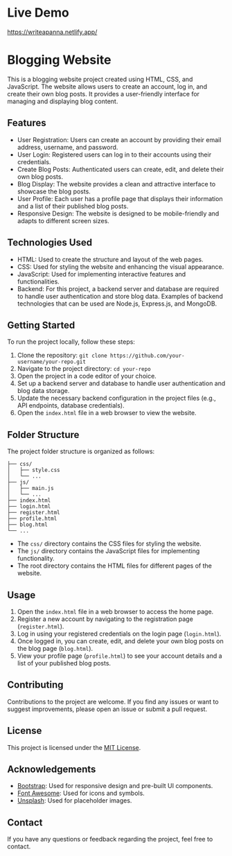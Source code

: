 # Live Demo
https://writeapanna.netlify.app/

# Blogging Website

This is a blogging website project created using HTML, CSS, and JavaScript. The website allows users to create an account, log in, and create their own blog posts. It provides a user-friendly interface for managing and displaying blog content.

## Features

- User Registration: Users can create an account by providing their email address, username, and password.
- User Login: Registered users can log in to their accounts using their credentials.
- Create Blog Posts: Authenticated users can create, edit, and delete their own blog posts.
- Blog Display: The website provides a clean and attractive interface to showcase the blog posts.
- User Profile: Each user has a profile page that displays their information and a list of their published blog posts.
- Responsive Design: The website is designed to be mobile-friendly and adapts to different screen sizes.

## Technologies Used

- HTML: Used to create the structure and layout of the web pages.
- CSS: Used for styling the website and enhancing the visual appearance.
- JavaScript: Used for implementing interactive features and functionalities.
- Backend: For this project, a backend server and database are required to handle user authentication and store blog data. Examples of backend technologies that can be used are Node.js, Express.js, and MongoDB.

## Getting Started

To run the project locally, follow these steps:

1. Clone the repository: `git clone https://github.com/your-username/your-repo.git`
2. Navigate to the project directory: `cd your-repo`
3. Open the project in a code editor of your choice.
4. Set up a backend server and database to handle user authentication and blog data storage.
5. Update the necessary backend configuration in the project files (e.g., API endpoints, database credentials).
6. Open the `index.html` file in a web browser to view the website.

## Folder Structure

The project folder structure is organized as follows:

```
├── css/
│   ├── style.css
│   └── ...
├── js/
│   ├── main.js
│   └── ...
├── index.html
├── login.html
├── register.html
├── profile.html
├── blog.html
└── ...
```

- The `css/` directory contains the CSS files for styling the website.
- The `js/` directory contains the JavaScript files for implementing functionality.
- The root directory contains the HTML files for different pages of the website.

## Usage

1. Open the `index.html` file in a web browser to access the home page.
2. Register a new account by navigating to the registration page (`register.html`).
3. Log in using your registered credentials on the login page (`login.html`).
4. Once logged in, you can create, edit, and delete your own blog posts on the blog page (`blog.html`).
5. View your profile page (`profile.html`) to see your account details and a list of your published blog posts.

## Contributing

Contributions to the project are welcome. If you find any issues or want to suggest improvements, please open an issue or submit a pull request.

## License

This project is licensed under the [MIT License](LICENSE).

## Acknowledgements

- [Bootstrap](https://getbootstrap.com/): Used for responsive design and pre-built UI components.
- [Font Awesome](https://fontawesome.com/): Used for icons and symbols.
- [Unsplash](https://unsplash.com/): Used for placeholder images.

## Contact

If you have any questions or feedback regarding the project, feel free to contact. 
